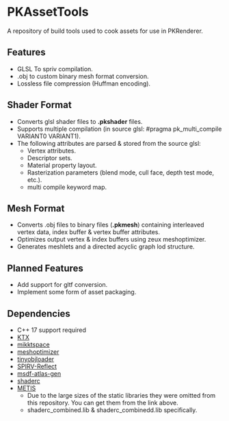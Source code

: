 # PKAssetTools
A repository of build tools used to cook assets for use in PKRenderer.

## Features
- GLSL To spriv compilation.
- .obj to custom binary mesh format conversion.
- Lossless file compression (Huffman encoding).

## Shader Format
- Converts glsl shader files to **.pkshader** files.
- Supports multiple compilation (in source glsl: #pragma pk_multi_compile VARIANT0 VARIANT1).
- The following attributes are parsed & stored from the source glsl:
	- Vertex attributes.
	- Descriptor sets.
	- Material property layout.
	- Rasterization parameters (blend mode, cull face, depth test mode, etc.).
	- multi compile keyword map.

## Mesh Format
- Converts .obj files to binary files (**.pkmesh**) containing interleaved vertex data, index buffer & vertex buffer attributes.
- Optimizes output vertex & index buffers using zeux meshoptimizer.
- Generates meshlets and a directed acyclic graph lod structure.

## Planned Features
- Add support for gltf conversion.
- Implement some form of asset packaging.

## Dependencies
- C++ 17 support required
- [KTX](https://github.com/KhronosGroup/KTX-Software)
- [mikktspace](http://www.mikktspace.com/)
- [meshoptimizer](https://github.com/zeux/meshoptimizer)
- [tinyobjloader](https://github.com/tinyobjloader/tinyobjloader)
- [SPIRV-Reflect](https://github.com/KhronosGroup/SPIRV-Reflect)
- [msdf-atlas-gen](https://github.com/Chlumsky/msdf-atlas-gen)
- [shaderc](https://github.com/google/shaderc)
- [METIS](https://github.com/KarypisLab/METIS)
	- Due to the large sizes of the static libraries they were omitted from this repository. You can get them from the link above.
	- shaderc_combined.lib & shaderc_combinedd.lib specifically.
